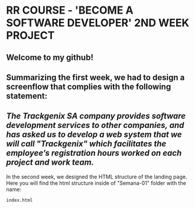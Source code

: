 # RR COURSE - 'BECOME A SOFTWARE DEVELOPER' 2ND WEEK PROJECT

## Welcome to my github!

Summarizing the first week, we had to design a screenflow that complies with the following statement:
---
_The Trackgenix SA company provides software development services to other companies, and has asked us to develop a web system that we will call "Trackgenix"  which facilitates the employee’s registration hours worked on each project and work team._
---
In the second week, we designed the HTML structure of the landing page.
Here you will find the html structure inside of "Semana-01" folder with the name:
```
index.html
```
